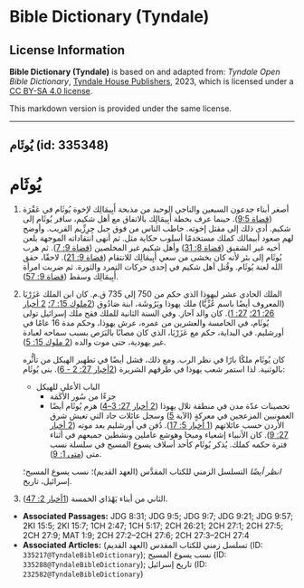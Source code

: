 # Bible Dictionary (Tyndale)

## License Information

**Bible Dictionary (Tyndale)** is based on and adapted from: _Tyndale Open Bible Dictionary_, [Tyndale House Publishers](https://tyndaleopenresources.com/), 2023, which is licensed under a [CC BY-SA 4.0 license](https://creativecommons.org/licenses/by-sa/4.0/legalcode.en).

This markdown version is provided under the same license.



--------------------------------

## يُوثَام (id: 335348)

يُوثَام
=======

1. أصغر أبناء جدعون السبعين والناجي الوحيد من مذبحة أَبِيمَالِك لإخوة يُوثَام في عَفْرَة ([قضاة 9:5](https://ref.ly/Judg9:5)). حينما عرف بخطة أَبِيمَالِك بالاتفاق مع أهل شكيم، سافر يُوثَام إلى شكيم. أدى ذلك إلى مقتل إخوته. خاطب الناس من فوق جبل جِرِزِّيم القريب. وأوضح لهم صعود أبيمالك كملك مستخدمًا أسلوب حكاية مثل. ثم أنهى انتقاداته الموجهة بلعن أخيه غير الشقيق ([قضاة 8: 31](https://ref.ly/Judg8:31)) وأهل شكيم غير المخلصين ([قضاة 9: 7](https://ref.ly/Judg9:7)). ثم هرب يُوثَام إلى بئر لأنه كان يخشى من سعي أَبِيمَالِك للانتقام ([قضاة 9: 21](https://ref.ly/Judg9:21)). لاحقًا، حقق الله لعنة يُوثَام. وقُتل أهل شكيم في إحدى حركات التمرد والثورة. ثم ضربت امرأة أَبِيمَالِك وسقط ([قضاة 9: 57](https://ref.ly/Judg9:57)).
2. الملك الحادي عشر ليهوذا الذي حكم من 750 إلى 735 ق.م. كان ابن الملك عَزَرْيَا (المعروف أيضًا باسم عُزِّيَّا) ملك يهوذا ويَرُوشَة، ابنة صَادُوق ([2ملوك 15: 7؛](https://ref.ly/2Kgs15:7) [2 أخبار 26: 21؛](https://ref.ly/2Chr26:21) [27: 1](https://ref.ly/2Chr27:1)). كان والد آحاز. وفي السنة الثانية للملك فقح ملك إسرائيل تولى يُوثَام، في الخامسة والعشرين من عمره، عرش يهوذا، وحكم مدة 16 عامًا في أورشليم. في البداية، حكم مع عَزَرْيَا، الذي كان مصابًا بالبَرَص بسبب سماحه لعبادة غير يهودية، حتى موت والده ([2 ملوك 15: 5](https://ref.ly/2Kgs15:5)).

    كان يُوثَام ملكًا بارًا في نظر الرب. ومع ذلك، فشل أيضًا في تطهير الهيكل من تأثُّره بالوثنية. لذا استمر شعب يهوذا في طرقهم الشريرة ([2أخبار 27: 2 \- 6](https://ref.ly/2Chr27:2-2Chr27:6)). بنى يُوثَام:

    * الباب الأعلى للهيكل
        * جزءًا من سُور الأكَمَة
        * تحصينات عدّة مدن في منطقة تلال يهوذا ([2 أخبار 27: 3–4](https://ref.ly/2Chr27:3-2Chr27:4))
        هزم يُوثَام أيضًا العمونيين المزعجين في معركةٍ (الآية [5](https://ref.ly/2Chr27:5)) وسجل عائلات جاد التي تعيش شرق الأردن حسب عائلاتهم ([1 أخبار 5: 17](https://ref.ly/1Chr5:17)). دُفن في أورشليم بعد موته ([2 أخبار 27: 9](https://ref.ly/2Chr27:9)). كان الأنبياء إشعياء وميخا وهوشع عاملين ونشطين جميعهم في أثناء فترة حكمه كملك. يُذكر يُوثَام كأحد أسلاف يسوع المسيح في سلسلة نسب متى ([متى 1: 9](https://ref.ly/Matt1:9)).

    *انظر أيضًا* التسلسل الزمني للكتاب المقدَّس (العهد القديم)؛ نسب يسوع المسيح؛ إسرائيل، تاريخ.

3. الثاني من أبناء يَهْدَاي الخمسة ([1أخبار 2: 47](https://ref.ly/1Chr2:47)).

* **Associated Passages:** JDG 8:31; JDG 9:5; JDG 9:7; JDG 9:21; JDG 9:57; 2KI 15:5; 2KI 15:7; 1CH 2:47; 1CH 5:17; 2CH 26:21; 2CH 27:1; 2CH 27:5; 2CH 27:9; MAT 1:9; 2CH 27:2–2CH 27:6; 2CH 27:3–2CH 27:4
* **Associated Articles:** تسلسل زمني للكتاب المقدس (العهد القديم) (ID: `335217@TyndaleBibleDictionary`); نسب يسوع المسيح (ID: `335288@TyndaleBibleDictionary`); تاريخ إسرائيل (ID: `232582@TyndaleBibleDictionary`)

